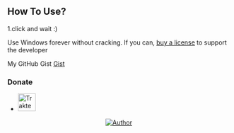 ## How To Use?
1.click and wait :)

Use Windows forever without cracking. If you can, [buy a license](https://www.microsoft.com/en-us/software-download/windows11) to support the developer

My GitHub Gist [Gist](https://gist.github.com/fskhrijuanda/31d00c0a080d39598ead879b66588ac4)


### Donate
* <a href="https://trakteer.id/fakhrijuanda12" target="_blank"><img id="wse-buttons-preview" src="https://cdn.trakteer.id/images/embed/trbtn-red-1.png" height="40" style="border:0px;height:40px;" alt="Trakteer Saya"></a>

<p align="center">
<a href="https://github.com/fskhrijuanda"><img title="Author" src="https://img.shields.io/badge/badge/Author-Fakhri-red.svg?style=for-the-badge&logo=github"></a>
</p>
